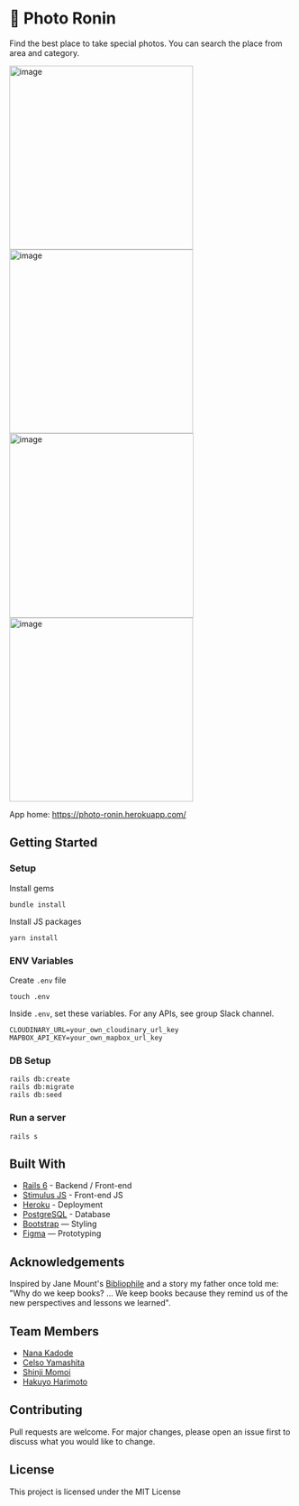 # 📸 Photo Ronin

Find the best place to take special photos. You can search the place from area and category. 

<img width="326" alt="image" src="https://user-images.githubusercontent.com/99185540/177044477-093b7c76-63a1-4aac-8ea3-2c94ce0cf6b9.png">
<br>
<img width="326" alt="image" src="https://user-images.githubusercontent.com/99185540/177044581-2fa32856-62f1-4a1c-a476-3d1b95d74675.png">
<br>
<img width="327" alt="image" src="https://user-images.githubusercontent.com/99185540/177044640-3ac4d846-af15-4380-a9ad-66ae7ca144e6.png">
<br>
<img width="326" alt="image" src="https://user-images.githubusercontent.com/99185540/177044678-955a3204-0114-4987-b2b4-d055d68c7ae9.png">

App home: https://photo-ronin.herokuapp.com/
   

## Getting Started
### Setup

Install gems
```
bundle install
```
Install JS packages
```
yarn install
```

### ENV Variables
Create `.env` file
```
touch .env
```
Inside `.env`, set these variables. For any APIs, see group Slack channel.
```
CLOUDINARY_URL=your_own_cloudinary_url_key
MAPBOX_API_KEY=your_own_mapbox_url_key
```

### DB Setup
```
rails db:create
rails db:migrate
rails db:seed
```

### Run a server
```
rails s
```

## Built With
- [Rails 6](https://guides.rubyonrails.org/) - Backend / Front-end
- [Stimulus JS](https://stimulus.hotwired.dev/) - Front-end JS
- [Heroku](https://heroku.com/) - Deployment
- [PostgreSQL](https://www.postgresql.org/) - Database
- [Bootstrap](https://getbootstrap.com/) — Styling
- [Figma](https://www.figma.com) — Prototyping

## Acknowledgements
Inspired by Jane Mount's [Bibliophile](https://www.amazon.com/Bibliophile-Illustrated-Miscellany-Jane-Mount/dp/1452167230) and a story my father once told me: "Why do we keep books? ... We keep books because they remind us of the new perspectives and lessons we learned".

## Team Members
- [Nana Kadode](https://www.linkedin.com/in/nana-kadode/)
- [Celso Yamashita](https://www.linkedin.com/in/ctyamashita/)
- [Shinji Momoi](https://www.linkedin.com/in/shinjimomoi/)
- [Hakuyo Harimoto](https://www.linkedin.com/in/hakuyo-harimoto-32338b123/)

## Contributing
Pull requests are welcome. For major changes, please open an issue first to discuss what you would like to change.

## License
This project is licensed under the MIT License
